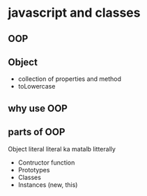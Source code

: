 # javascript and classes

## OOP 

## Object 
- collection of properties and method
- toLowercase

## why use OOP

## parts of OOP
Object literal literal ka matalb litterally

- Contructor function
- Prototypes
- Classes
- Instances (new, this)